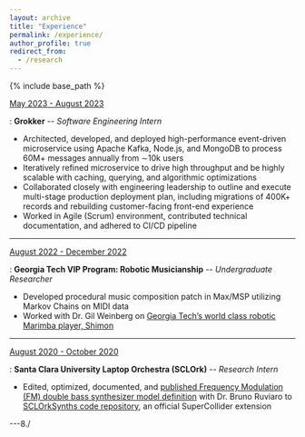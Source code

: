 ```yaml
---
layout: archive
title: "Experience"
permalink: /experience/
author_profile: true
redirect_from:
  - /research
---
```


{% include base_path %}

<u>May 2023 - August 2023</u>

: **Grokker** -- *Software Engineering Intern*
- Architected, developed, and deployed high-performance event-driven microservice using Apache Kafka, Node.js, and MongoDB to process 60M+ messages annually from ∼10k users
- Iteratively refined microservice to drive high throughput and be highly scalable with caching, querying, and algorithmic optimizations
- Collaborated closely with engineering leadership to outline and execute multi-stage production deployment plan, including migrations of 400K+ records and rebuilding customer-facing front-end experience
- Worked in Agile (Scrum) environment, contributed technical documentation, and adhered to CI/CD pipeline

---

<u>August 2022 - December 2022</u>

: **Georgia Tech VIP Program: Robotic Musicianship** -- *Undergraduate Researcher*
- Developed procedural music composition patch in Max/MSP utilizing Markov Chains on MIDI data
- Worked with Dr. Gil Weinberg on [Georgia Tech’s world class robotic Marimba player, Shimon](https://www.tennessean.com/story/entertainment/music/2022/03/23/nashville-pop-trio-coin-and-robot-make-debut-jimmy-kimmel-live/7141265001/)

---

<u>August 2020 - October 2020</u>

: **Santa Clara University Laptop Orchestra (SCLOrk)** -- *Research Intern*
- Edited, optimized, documented, and [published Frequency Modulation (FM) double bass synthesizer model definition](https://github.com/SCLOrkHub/SCLOrkSynths/blob/master/SynthDefs/bass/doubleBass.scd) with Dr. Bruno Ruviaro
to [SCLOrkSynths code repository](https://github.com/SCLOrkHub/SCLOrkSynths), an official SuperCollider extension

---8./